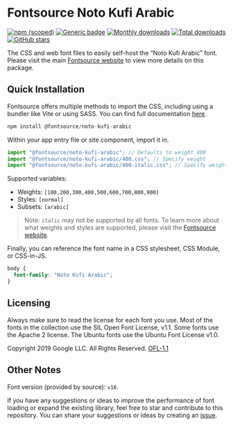 # Fontsource Noto Kufi Arabic

[![npm (scoped)](https://img.shields.io/npm/v/@fontsource/noto-kufi-arabic?color=brightgreen)](https://www.npmjs.com/package/@fontsource/noto-kufi-arabic) [![Generic badge](https://img.shields.io/badge/fontsource-passing-brightgreen)](https://github.com/fontsource/fontsource) [![Monthly downloads](https://badgen.net/npm/dm/@fontsource/noto-kufi-arabic)](https://github.com/fontsource/fontsource) [![Total downloads](https://badgen.net/npm/dt/@fontsource/noto-kufi-arabic)](https://github.com/fontsource/fontsource) [![GitHub stars](https://img.shields.io/github/stars/fontsource/fontsource.svg?style=social&label=Star)](https://github.com/fontsource/fontsource/stargazers)

The CSS and web font files to easily self-host the “Noto Kufi Arabic” font. Please visit the main [Fontsource website](https://fontsource.org/fonts/noto-kufi-arabic) to view more details on this package.

## Quick Installation

Fontsource offers multiple methods to import the CSS, including using a bundler like Vite or using SASS. You can find full documentation [here](https://fontsource.org/docs/getting-started/introduction).

```javascript
npm install @fontsource/noto-kufi-arabic
```

Within your app entry file or site component, import it in.

```javascript
import "@fontsource/noto-kufi-arabic"; // Defaults to weight 400
import "@fontsource/noto-kufi-arabic/400.css"; // Specify weight
import "@fontsource/noto-kufi-arabic/400-italic.css"; // Specify weight and style
```

Supported variables:
- Weights: `[100,200,300,400,500,600,700,800,900]`
- Styles: `[normal]`
- Subsets: `[arabic]`

> Note: `italic` may not be supported by all fonts. To learn more about what weights and styles are supported, please visit the [Fontsource website](https://fontsource.org/fonts/noto-kufi-arabic).

Finally, you can reference the font name in a CSS stylesheet, CSS Module, or CSS-in-JS.

```css
body {
  font-family: "Noto Kufi Arabic";
}
```

## Licensing
Always make sure to read the license for each font you use. Most of the fonts in the collection use the SIL Open Font License, v1.1. Some fonts use the Apache 2 license. The Ubuntu fonts use the Ubuntu Font License v1.0.

Copyright 2019 Google LLC. All Rights Reserved.
[OFL-1.1](http://scripts.sil.org/OFL)

## Other Notes
Font version (provided by source): `v16`.

If you have any suggestions or ideas to improve the performance of font loading or expand the existing library, feel free to star and contribute to this repository. You can share your suggestions or ideas by creating an [issue](https://github.com/fontsource/fontsource/issues).